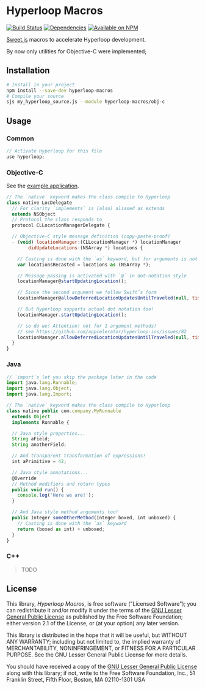 Hyperloop Macros
================

[![Build Status](https://img.shields.io/travis/yuchi/hyperloop-macros.svg?style=flat-square)](https://travis-ci.org/yuchi/hyperloop-macros)
[![Dependencies](https://img.shields.io/david/dev/yuchi/hyperloop-macros.svg?style=flat-square)](https://david-dm.org/yuchi/hyperloop-macros#info=devDependencies)
[![Available on NPM](https://img.shields.io/npm/v/hyperloop-macros.svg?style=flat-square)](https://www.npmjs.org/package/hyperloop-macros)

[Sweet.js][sjs] macros to accelerate Hyperloop development.

By now only utilities for Objective-C were implemented;

[sjs]: http://sweetjs.org/

## Installation

```bash
# Install in your project
npm install --save-dev hyperloop-macros
# Compile your source
sjs my_hyperloop_source.js --module hyperloop-macros/obj-c
```

## Usage

### Common

```js
// Activate Hyperloop for this file
use hyperloop;
```

### Objective-C

See the [example application](examples/obj-c/tableViewController).

```js
// The `native` keyword makes the class compile to Hyperloop
class native LocDelegate
  // For clarity `implements` is (also) aliased as extends
  extends NSObject
  // Protocol the class responds to
  protocol CLLocationManagerDelegate {

  // Objective-C style message definition (copy-paste-proof)
  - (void) locationManager:(CLLocationManager *) locationManager
        didUpdateLocations:(NSArray *) locations {

    // Casting is done with the `as` keyword, but for arguments is not necessary
    var locationsRecasted = locations as (NSArray *);

    // Message passing is activated with `@` in dot-notation style
    locationManager@startUpdatingLocation();

    // Since the second argument we follow Swift’s form
    locationManager@allowDeferredLocationUpdatesUntilTraveled(null, timeout: null);

    // But Hyperloop supports actual dot notation too!
    locationManager.startUpdatingLocation();

    // so do we! Attention! not for 1 argument methods!
    // see https://github.com/appcelerator/hyperloop-ios/issues/82
    locationManager.allowDeferredLocationUpdatesUntilTraveled(null, timeout: null);
  }
}
```

### Java

```js
// `import`s let you skip the package later in the code
import java.lang.Runnable;
import java.lang.Object;
import java.lang.Import;

// The `native` keyword makes the class compile to Hyperloop
class native public com.company.MyRunnable
  extends Object
  implements Runnable {

  // Java style properties...
  String aField;
  String anotherField;

  // And transparent transformation of expressions!
  int aPrimitive = 42;

  // Java style annotations...
  @Override
  // Method modifiers and return types
  public void run() {
    console.log('Here we are!');
  }

  // And Java style method arguments too!
  public Integer someOtherMethod(Integer boxed, int unboxed) {
    // Casting is done with the `as` keyword
    return (boxed as int) + unboxed;
  }
}
```

### C++

> TODO

## License

This library, *Hyperloop Macros*, is free software ("Licensed Software"); you can
redistribute it and/or modify it under the terms of the [GNU Lesser General
Public License](http://www.gnu.org/licenses/lgpl-2.1.html) as published by the
Free Software Foundation; either version 2.1 of the License, or (at your
option) any later version.

This library is distributed in the hope that it will be useful, but WITHOUT ANY
WARRANTY; including but not limited to, the implied warranty of MERCHANTABILITY,
NONINFRINGEMENT, or FITNESS FOR A PARTICULAR PURPOSE. See the GNU Lesser General
Public License for more details.

You should have received a copy of the [GNU Lesser General Public
License](http://www.gnu.org/licenses/lgpl-2.1.html) along with this library; if
not, write to the Free Software Foundation, Inc., 51 Franklin Street, Fifth
Floor, Boston, MA 02110-1301 USA
